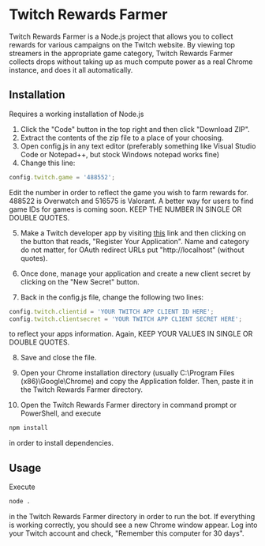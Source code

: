 # Twitch Rewards Farmer

Twitch Rewards Farmer is a Node.js project that allows you to collect rewards for various campaigns on the Twitch website. By viewing top streamers in the appropriate game category, Twitch Rewards Farmer collects drops without taking up as much compute power as a real Chrome instance, and does it all automatically.

## Installation

Requires a working installation of Node.js

1. Click the "Code" button in the top right and then click "Download ZIP".
2. Extract the contents of the zip file to a place of your choosing.
3. Open config.js in any text editor (preferably something like Visual Studio Code or Notepad++, but stock Windows notepad works fine)
4. Change this line:
```javascript
config.twitch.game = '488552';
```
Edit the number in order to reflect the game you wish to farm rewards for. 488522 is Overwatch and 516575 is Valorant. A better way for users to find game IDs for games is coming soon. KEEP THE NUMBER IN SINGLE OR DOUBLE QUOTES.

5. Make a Twitch developer app by visiting [this](https://dev.twitch.tv/console/apps) link and then clicking on the button that reads, "Register Your Application". Name and category do not matter, for OAuth redirect URLs put "http://localhost" (without quotes).

6. Once done, manage your application and create a new client secret by clicking on the "New Secret" button.

7. Back in the config.js file, change the following two lines:
```javascript
config.twitch.clientid = 'YOUR TWITCH APP CLIENT ID HERE';
config.twitch.clientsecret = 'YOUR TWITCH APP CLIENT SECRET HERE';
```
to reflect your apps information. Again, KEEP YOUR VALUES IN SINGLE OR DOUBLE QUOTES.

8. Save and close the file.

9. Open your Chrome installation directory (usually C:\Program Files (x86)\Google\Chrome) and copy the Application folder. Then, paste it in the Twitch Rewards Farmer directory.

10. Open the Twitch Rewards Farmer directory in command prompt or PowerShell, and execute
```bash
npm install
```
in order to install dependencies. 

## Usage
Execute
```bash
node .
```
in the Twitch Rewards Farmer directory in order to run the bot. If everything is working correctly, you should see a new Chrome window appear. Log into your Twitch account and check, "Remember this computer for 30 days".